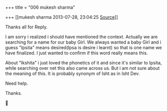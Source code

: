 +++
title = "006 mukesh sharma"

+++
[[mukesh sharma	2013-07-28, 23:04:25 [Source](https://groups.google.com/g/samskrita/c/mg14aYKcYHk)]]



Thanks all for Reply.

  

I am sorry i realized i should have mentioned the context. Actually we are searching for a name for our baby Girl. We always wanted a baby Girl and i guess "Ipsita" means desired(Ipsa is desire i learnt) so that is one name we have finalized. I just wanted to confirm if this word really means this.

About "Ikshita" i just loved the phonetics of it and since it's similar to Ipsita, while searching over net this also came across us. But i am not sure about the meaning of this. It is probably synonym of Isht as in Isht Dev.

Need help.

  

Thanks.



